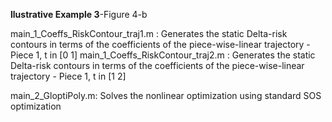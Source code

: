 **llustrative Example 3**-Figure 4-b

main_1_Coeffs_RiskContour_traj1.m : Generates the static Delta-risk contours in terms of the coefficients of the piece-wise-linear trajectory - Piece 1, t in [0 1]
main_1_Coeffs_RiskContour_traj2.m : Generates the static Delta-risk contours in terms of the coefficients of the piece-wise-linear trajectory - Piece 1, t in [1 2]

main_2_GloptiPoly.m: Solves the nonlinear optimization using standard SOS optimization
